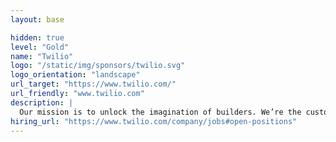 ```yaml
---
layout: base

hidden: true
level: "Gold"
name: "Twilio"
logo: "/static/img/sponsors/twilio.svg"
logo_orientation: "landscape"
url_target: "https://www.twilio.com/"
url_friendly: "www.twilio.com"
description: |
  Our mission is to unlock the imagination of builders. We’re the customer layer for the internet, and enable developers everywhere to solve hard problems with simple tools.
hiring_url: "https://www.twilio.com/company/jobs#open-positions"
---
```


